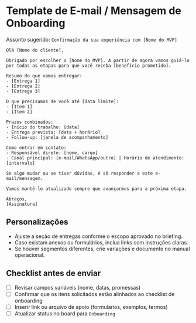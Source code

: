 # Template de E-mail / Mensagem de Onboarding

Assunto sugerido: `Confirmação da sua experiência com [Nome do MVP]`

```
Olá [Nome do cliente],

Obrigado por escolher o [Nome do MVP]. A partir de agora vamos guiá-lo por todas as etapas para que você receba [benefício prometido].

Resumo do que vamos entregar:
- [Entrega 1]
- [Entrega 2]
- [Entrega 3]

O que precisamos de você até [data limite]:
- [Item 1]
- [Item 2]

Prazos combinados:
- Início do trabalho: [data]
- Entrega prevista: [data + horário]
- Follow-up: [janela de acompanhamento]

Como entrar em contato:
- Responsável direto: [nome, cargo]
- Canal principal: [e-mail/WhatsApp/outro] | Horário de atendimento: [intervalo]

Se algo mudar ou se tiver dúvidas, é só responder a este e-mail/mensagem.

Vamos mantê-lo atualizado sempre que avançarmos para a próxima etapa.

Abraços,
[Assinatura]
```

## Personalizações

- Ajuste a seção de entregas conforme o escopo aprovado no briefing.
- Caso existam anexos ou formulários, inclua links com instruções claras.
- Se houver segmentos diferentes, crie variações e documente no manual operacional.

## Checklist antes de enviar

- [ ] Revisar campos variáveis (nome, datas, promessas)
- [ ] Confirmar que os itens solicitados estão alinhados ao checklist de onboarding
- [ ] Inserir link ou arquivo de apoio (formularios, exemplos, termos)
- [ ] Atualizar status no board para `Onboarding`
